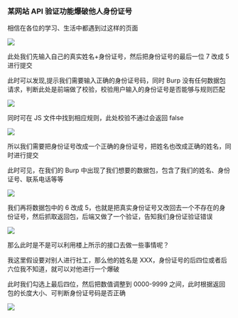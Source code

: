 ### 某网站 API 验证功能爆破他人身份证号

相信在各位的学习、生活中都遇到过这样的页面

![](https://pic1.imgdb.cn/item/68aff50358cb8da5c859536e.png)

此处我们先输入自己的真实姓名+身份证号，然后把身份证号的最后一位 7 改成 5 进行提交

此时可以发现,提示我们需要输入正确的身份证号码，同时 Burp 没有任何数据包请求，判断此处是前端做了校验，校验用户输入的身份证号是否能够与规则匹配

![](https://pic1.imgdb.cn/item/68aff65058cb8da5c85953eb.png)

同时可在 JS  文件中找到相应规则，此处校验不通过会返回 false

![](https://pic1.imgdb.cn/item/68aff66558cb8da5c8595514.png)

所以我们需要把身份证号改成一个正确的身份证号，把姓名也改成正确的姓名，同时进行提交

此时可见，在我们的 Burp 中出现了我们想要的数据包，包含了我们的姓名、身份证号、联系电话等等

![](https://pic1.imgdb.cn/item/68afff1058cb8da5c859a282.png)

我们再将数据包中的 6 改成 5，也就是把真实身份证号又改回去一个不存在的身份证号，然后抓取返回包，后端又做了一个验证，告知我们身份证验证错误

![](https://pic1.imgdb.cn/item/68afff1a58cb8da5c859a2c7.png)

那么此时是不是可以利用楼上所示的接口去做一些事情呢？

我这里假设要对别人进行社工，那么他的姓名是 XXX，身份证号的后四位或者后六位我不知道，就可以对他进行一个爆破

此时我们勾选上最后四位，然后把数值调整到 0000-9999 之间，此时根据返回包的长度大小、可判断身份证号码是否正确

![](https://pic1.imgdb.cn/item/68b000c858cb8da5c859b215.png)
